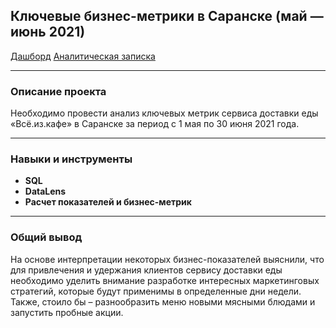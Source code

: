 ## Ключевые бизнес-метрики в Саранске (май — июнь 2021)

[Дашборд](https://datalens.yandex/hwizfxbb7bvy3)
[Аналитическая записка]()

---

### Описание проекта

Необходимо провести анализ ключевых метрик сервиса доставки еды «Всё.из.кафе» в Саранске за период с 1 мая по 30 июня 2021 года.

---

### Навыки и инструменты

* **SQL**
* **DataLens**
* **Расчет показателей и бизнес-метрик**
  
---

### Общий вывод

На основе интерпретации некоторых бизнес-показателей выяснили, что для привлечения и удержания клиентов сервису доставки еды необходимо уделить внимание разработке интересных маркетинговых стратегий, которые будут применимы в определенные дни недели. Также, стоило бы –	разнообразить меню новыми мясными блюдами и запустить пробные акции.
